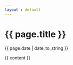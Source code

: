 ```yaml
---
layout : default
---
```



<h1>{{ page.title }}</h1>

<p class="meta">{{ page.date | date_to_string }}</p>

<div class="post">
  {{ content }}
</div>
